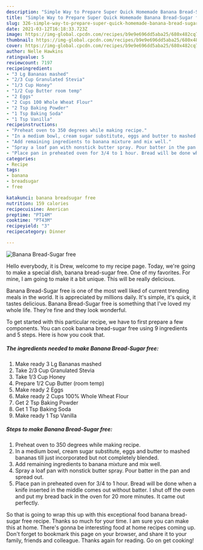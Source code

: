 ```yaml
---
description: "Simple Way to Prepare Super Quick Homemade Banana Bread-Sugar free"
title: "Simple Way to Prepare Super Quick Homemade Banana Bread-Sugar free"
slug: 326-simple-way-to-prepare-super-quick-homemade-banana-bread-sugar-free
date: 2021-03-12T16:18:33.723Z
image: https://img-global.cpcdn.com/recipes/b9e9e696dd5aba25/680x482cq70/banana-bread-sugar-free-recipe-main-photo.jpg
thumbnail: https://img-global.cpcdn.com/recipes/b9e9e696dd5aba25/680x482cq70/banana-bread-sugar-free-recipe-main-photo.jpg
cover: https://img-global.cpcdn.com/recipes/b9e9e696dd5aba25/680x482cq70/banana-bread-sugar-free-recipe-main-photo.jpg
author: Nelle Hawkins
ratingvalue: 5
reviewcount: 7197
recipeingredient:
- "3 Lg Bananas mashed"
- "2/3 Cup Granulated Stevia"
- "1/3 Cup Honey"
- "1/2 Cup Butter room temp"
- "2 Eggs"
- "2 Cups 100 Whole Wheat Flour"
- "2 Tsp Baking Powder"
- "1 Tsp Baking Soda"
- "1 Tsp Vanilla"
recipeinstructions:
- "Preheat oven to 350 degrees while making recipe."
- "In a medium bowl, cream sugar substitute, eggs and butter to mashed bananas till just incorporated but not completely blended."
- "Add remaining ingredients to banana mixture and mix well."
- "Spray a loaf pan with nonstick butter spray. Pour batter in the pan and spread out."
- "Place pan in preheated oven for 3/4 to 1 hour. Bread will be done when a knife inserted in the middle comes out without batter. I shut off the oven and put my bread back in the oven for 20 more minutes. It came out perfectly."
categories:
- Recipe
tags:
- banana
- breadsugar
- free

katakunci: banana breadsugar free 
nutrition: 159 calories
recipecuisine: American
preptime: "PT14M"
cooktime: "PT43M"
recipeyield: "3"
recipecategory: Dinner

---
```



![Banana Bread-Sugar free](https://img-global.cpcdn.com/recipes/b9e9e696dd5aba25/680x482cq70/banana-bread-sugar-free-recipe-main-photo.jpg)

Hello everybody, it is Drew, welcome to my recipe page. Today, we're going to make a special dish, banana bread-sugar free. One of my favorites. For mine, I am going to make it a bit unique. This will be really delicious.



Banana Bread-Sugar free is one of the most well liked of current trending meals in the world. It is appreciated by millions daily. It's simple, it's quick, it tastes delicious. Banana Bread-Sugar free is something that I've loved my whole life. They're fine and they look wonderful.


To get started with this particular recipe, we have to first prepare a few components. You can cook banana bread-sugar free using 9 ingredients and 5 steps. Here is how you cook that.

<!--inarticleads1-->

##### The ingredients needed to make Banana Bread-Sugar free:

1. Make ready 3 Lg Bananas mashed
1. Take 2/3 Cup Granulated Stevia
1. Take 1/3 Cup Honey
1. Prepare 1/2 Cup Butter (room temp)
1. Make ready 2 Eggs
1. Make ready 2 Cups 100% Whole Wheat Flour
1. Get 2 Tsp Baking Powder
1. Get 1 Tsp Baking Soda
1. Make ready 1 Tsp Vanilla




<!--inarticleads2-->

##### Steps to make Banana Bread-Sugar free:

1. Preheat oven to 350 degrees while making recipe.
1. In a medium bowl, cream sugar substitute, eggs and butter to mashed bananas till just incorporated but not completely blended.
1. Add remaining ingredients to banana mixture and mix well.
1. Spray a loaf pan with nonstick butter spray. Pour batter in the pan and spread out.
1. Place pan in preheated oven for 3/4 to 1 hour. Bread will be done when a knife inserted in the middle comes out without batter. I shut off the oven and put my bread back in the oven for 20 more minutes. It came out perfectly.




So that is going to wrap this up with this exceptional food banana bread-sugar free recipe. Thanks so much for your time. I am sure you can make this at home. There's gonna be interesting food at home recipes coming up. Don't forget to bookmark this page on your browser, and share it to your family, friends and colleague. Thanks again for reading. Go on get cooking!
